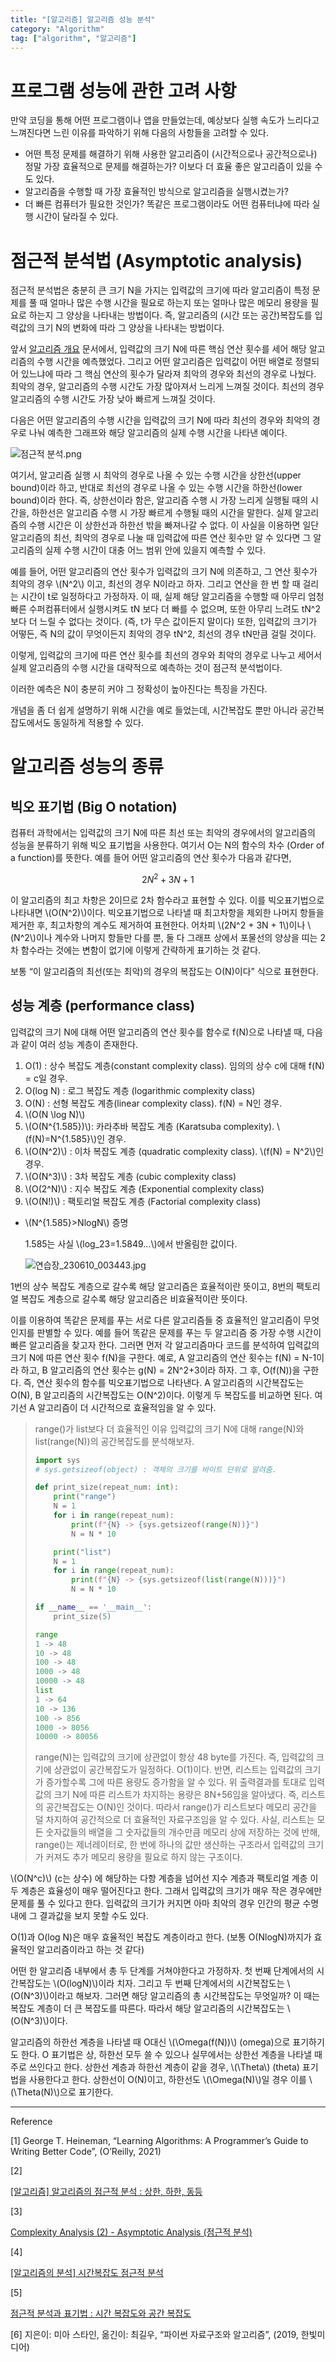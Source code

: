 ```yaml
---
title: "[알고리즘] 알고리즘 성능 분석"
category: "Algorithm"
tag: ["algorithm", "알고리즘"]
---
```

# 프로그램 성능에 관한 고려 사항

만약 코딩을 통해 어떤 프로그램이나 앱을 만들었는데, 예상보다 실행 속도가 느리다고 느껴진다면 느린 이유를 파악하기 위해 다음의 사항들을 고려할 수 있다.

- 어떤 특정 문제를 해결하기 위해 사용한 알고리즘이 (시간적으로나 공간적으로나) 정말 가장 효율적으로 문제를 해결하는가? 이보다 더 효율 좋은 알고리즘이 있을 수도 있다.
- 알고리즘을 수행할 때 가장 효율적인 방식으로 알고리즘을 실행시켰는가?
- 더 빠른 컴퓨터가 필요한 것인가? 똑같은 프로그램이라도 어떤 컴퓨터냐에 따라 실행 시간이 달라질 수 있다.

# 점근적 분석법 (Asymptotic analysis)

점근적 분석법은 충분히 큰 크기 N을 가지는 입력값의 크기에 따라 알고리즘이 특정 문제를 풀 때 얼마나 많은 수행 시간을 필요로 하는지 또는 얼마나 많은 메모리 용량을 필요로 하는지 그 양상을 나타내는 방법이다. 즉, 알고리즘의 (시간 또는 공간)복잡도를 입력값의 크기 N의 변화에 따라 그 양상을 나타내는 방법이다. 

앞서 [알고리즘 개요](/algorithm/algorithm-introduce/) 문서에서, 입력값의 크기 N에 따른 핵심 연산 횟수를 세어 해당 알고리즘의 수행 시간을 예측했었다. 그리고 어떤 알고리즘은 입력값이 어떤 배열로 정렬되어 있느냐에 따라 그 핵심 연산의 횟수가 달라져 최악의 경우와 최선의 경우로 나눴다. 최악의 경우, 알고리즘의 수행 시간도 가장 많아져서 느리게 느껴질 것이다. 최선의 경우 알고리즘의 수행 시간도 가장 낮아 빠르게 느껴질 것이다. 

다음은 어떤 알고리즘의 수행 시간을 입력값의 크기 N에 따라 최선의 경우와 최악의 경우로 나눠 예측한 그래프와 해당 알고리즘의 실제 수행 시간을 나타낸 예이다.

![점근적 분석.png](/images/2023-06-09/2023-06-09-algorithm-analyze-performance-1.png)

여기서, 알고리즘 실행 시 최악의 경우로 나올 수 있는 수행 시간을 상한선(upper bound)이라 하고, 반대로 최선의 경우로 나올 수 있는 수행 시간을 하한선(lower bound)이라 한다. 즉, 상한선이라 함은, 알고리즘 수행 시 가장 느리게 실행될 때의 시간을, 하한선은 알고리즘 수행 시 가장 빠르게 수행될 때의 시간을 말한다. 실제 알고리즘의 수행 시간은 이 상한선과 하한선 밖을 빠져나갈 수 없다. 이 사실을 이용하면 일단 알고리즘의 최선, 최악의 경우로 나눌 때 입력값에 따른 연산 횟수만 알 수 있다면 그 알고리즘의 실제 수행 시간이 대충 어느 범위 안에 있을지 예측할 수 있다. 

예를 들어, 어떤 알고리즘의 연산 횟수가 입력값의 크기 N에 의존하고, 그 연산 횟수가 최악의 경우 \\(N^2\\) 이고, 최선의 경우 N이라고 하자. 그리고 연산을 한 번 할 때 걸리는 시간이 t로 일정하다고 가정하자. 이 때, 실제 해당 알고리즘을 수행할 때 아무리 엄청 빠른 수퍼컴퓨터에서 실행시켜도 tN 보다 더 빠를 수 없으며, 또한 아무리 느려도 tN^2보다 더 느릴 수 없다는 것이다. (즉, t가 무슨 값이든지 말이다) 또한, 입력값의 크기가 어떻든, 즉 N의 값이 무엇이든지 최악의 경우 tN^2, 최선의 경우 tN만큼 걸릴 것이다. 

이렇게, 입력값의 크기에 따른 연산 횟수를 최선의 경우와 최악의 경우로 나누고 세어서 실제 알고리즘의 수행 시간을 대략적으로 예측하는 것이 점근적 분석법이다.

이러한 예측은 N이 충분히 커야 그 정확성이 높아진다는 특징을 가진다. 

개념을 좀 더 쉽게 설명하기 위해 시간을 예로 들었는데, 시간복잡도 뿐만 아니라 공간복잡도에서도 동일하게 적용할 수 있다.

# 알고리즘 성능의 종류

## 빅오 표기법 (Big O notation)

컴퓨터 과학에서는 입력값의 크기 N에 따른 최선 또는 최악의 경우에서의 알고리즘의 성능을 분류하기 위해 빅오 표기법을 사용한다. 여기서 O는 N의 함수의 차수 (Order of a function)를 뜻한다. 예를 들어 어떤 알고리즘의 연산 횟수가 다음과 같다면,

$$
2N^2 + 3N + 1
$$

이 알고리즘의 최고 차항은 2이므로 2차 함수라고 표현할 수 있다. 이를 빅오표기법으로 나타내면 \\(O(N^2)\\)이다. 빅오표기법으로 나타낼 때 최고차항을 제외한 나머지 항들을 제거한 후, 최고차항의 계수도 제거하여 표현한다. 어차피 \\(2N^2 + 3N + 1\\)이나 \\(N^2\\)이나 계수와 나머지 항들만 다를 뿐, 둘 다 그래프 상에서 포물선의 양상을 띠는 2차 함수라는 것에는 변함이 없기에 이렇게 간략하게 표기하는 것 같다. 

보통 “이 알고리즘의 최선(또는 최악)의 경우의 복잡도는 O(N)이다” 식으로 표현한다. 

## 성능 계층 (performance class)

입력값의 크기 N에 대해 어떤 알고리즘의 연산 횟수를 함수로 f(N)으로 나타낼 때, 다음과 같이 여러 성능 계층이 존재한다.

1. O(1) : 상수 복잡도 계층(constant complexity class). 임의의 상수 c에 대해 f(N) = c일 경우.
2. O(log N) : 로그 복잡도 계층 (logarithmic complexity class)
3. O(N) : 선형 복잡도 계층(linear complexity class). f(N) = N인 경우.
4. \\(O(N \log N)\\)
5. \\(O(N^{1.585})\\): 카라추바 복잡도 계층 (Karatsuba complexity). \\(f(N)=N^{1.585}\\)인 경우.
6. \\(O(N^2)\\) : 이차 복잡도 계층 (quadratic complexity class). \\(f(N) = N^2\\)인 경우.
7. \\(O(N^3)\\) : 3차 복잡도 계층 (cubic complexity class)
8. \\(O(2^N)\\) : 지수 복잡도 계층 (Exponential complexity class)
9. \\(O(N!)\\) : 팩토리얼 복잡도 계층 (Factorial complexity class)
- \\(N^{1.585}>NlogN\\) 증명
    
    1.585는 사실 \\(log_23=1.5849...\\)에서 반올림한 값이다.
    
    ![연습장_230610_003443.jpg](/images/2023-06-09/2023-06-09-algorithm-analyze-performance-2.jpg)
    

1번의 상수 복잡도 계층으로 갈수록 해당 알고리즘은 효율적이란 뜻이고, 8번의 팩토리얼 복잡도 계층으로 갈수록 해당 알고리즘은 비효율적이란 뜻이다. 

이를 이용하여 똑같은 문제를 푸는 서로 다른 알고리즘들 중 효율적인 알고리즘이 무엇인지를 판별할 수 있다. 예를 들어 똑같은 문제를 푸는 두 알고리즘 중 가장 수행 시간이 빠른 알고리즘을 찾고자 한다. 그러면 먼저 각 알고리즘마다 코드를 분석하여 입력값의 크기 N에 따른 연산 횟수 f(N)을 구한다. 예로, A 알고리즘의 연산 횟수는 f(N) = N-1이라 하고, B 알고리즘의 연산 횟수는 g(N) = 2N^2+3이라 하자. 그 후, O(f(N))을 구한다. 즉, 연산 횟수의 함수를 빅오표기법으로 나타낸다. A 알고리즘의 시간복잡도는 O(N), B 알고리즘의 시간복잡도는 O(N^2)이다. 이렇게 두 복잡도를 비교하면 된다. 여기선 A 알고리즘이 더 시간적으로 효율적임을 알 수 있다. 

> range()가 list보다 더 효율적인 이유
입력값의 크기 N에 대해 range(N)와 list(range(N))의 공간복잡도를 분석해보자.
> 
> 
> ```python
> import sys
> # sys.getsizeof(object) : 객체의 크기를 바이트 단위로 알려줌.
> 
> def print_size(repeat_num: int):
>     print("range")
>     N = 1
>     for i in range(repeat_num):
>         print(f"{N} -> {sys.getsizeof(range(N))}")
>         N = N * 10
> 
>     print("list")
>     N = 1
>     for i in range(repeat_num):
>         print(f"{N} -> {sys.getsizeof(list(range(N)))}")
>         N = N * 10
> 
> if __name__ == '__main__':
>     print_size(5)
> ```
> 
> ```python
> range
> 1 -> 48
> 10 -> 48
> 100 -> 48
> 1000 -> 48
> 10000 -> 48
> list
> 1 -> 64
> 10 -> 136
> 100 -> 856
> 1000 -> 8056
> 10000 -> 80056
> ```
> 
> range(N)는 입력값의 크기에 상관없이 항상 48 byte를 가진다. 즉, 입력값의 크기에 상관없이 공간복잡도가 일정하다. O(1)이다.
> 반면, 리스트는 입력값의 크기가 증가할수록 그에 따른 용량도 증가함을 알 수 있다. 위 출력결과를 토대로 입력값의 크기 N에 따른 리스트가 차지하는 용량은 8N+56임을 알아냈다. 즉, 리스트의 공간복잡도는 O(N)인 것이다. 따라서 range()가 리스트보다 메모리 공간을 덜 차지하여 공간적으로 더 효율적인 자료구조임을 알 수 있다. 사실, 리스트는 모든 숫자값들의 배열을 그 숫자값들의 개수만큼 메모리 상에 저장하는 것에 반해, range()는 제너레이터로, 한 번에 하나의 값만 생산하는 구조라서 입력값의 크기가 커져도 추가 메모리 용량을 필요로 하지 않는 구조이다. 
> 

\\(O(N^c)\\) (c는 상수) 에 해당하는 다항 계층을 넘어선 지수 계층과 팩토리얼 계층 이 두 계층은 효율성이 매우 떨어진다고 한다. 그래서 입력값의 크기가 매우 작은 경우에만 문제를 풀 수 있다고 한다. 입력값의 크기가 커지면 아마 최악의 경우 인간의 평균 수명 내에 그 결과값을 보지 못할 수도 있다. 

O(1)과 O(log N)은 매우 효율적인 복잡도 계층이라고 한다. (보통 O(NlogN)까지가 효율적인 알고리즘이라고 하는 것 같다)

어떤 한 알고리즘 내부에서 총 두 단계를 거쳐야한다고 가정하자. 첫 번째 단계에서의 시간복잡도는 \\(O(logN)\\)이라 치자. 그리고 두 번째 단계에서의 시간복잡도는 \\(O(N^3)\\)이라고 해보자. 그러면 해당 알고리즘의 총 시간복잡도는 무엇일까? 이 때는 복잡도 계층이 더 큰 복잡도를 따른다. 따라서 해당 알고리즘의 시간복잡도는 \\(O(N^3)\\)이다.

알고리즘의 하한선 계층을 나타낼 때 O대신 \\(\Omega(f(N))\\) (omega)으로 표기하기도 한다. O 표기법은 상, 하한선 모두 쓸 수 있으나 실무에서는 상한선 계층을 나타낼 때 주로 쓰인다고 한다. 상한선 계층과 하한선 계층이 같을 경우, \\(\Theta\\) (theta) 표기법을 사용한다고 한다. 상한선이 O(N)이고, 하한선도 \\(\Omega(N)\\)일 경우 이를 \\(\Theta(N)\\)으로 표기한다.

---

Reference

[1] George T. Heineman, “Learning Algorithms: A Programmer’s Guide to Writing Better Code”, (O’Reilly, 2021)

[2]

[[알고리즘] 알고리즘의 점근적 분석 : 상한, 하한, 동등](https://yjg-lab.tistory.com/270)

[3]

[Complexity Analysis (2) - Asymptotic Analysis (점근적 분석)](https://jwoop.tistory.com/15)

[4]

[[알고리즘의 분석] 시간복잡도 점근적 분석](https://velog.io/@feelslikemmmm/알고리즘의-분석-시간복잡도-점근적-분석)

[5]

[점근적 분석과 표기법 : 시간 복잡도와 공간 복잡도](https://otrodevym.tistory.com/entry/점근적-분석과-표기법-시간-복잡도와-공간-복잡도)

[6] 지은이: 미아 스타인, 옮긴이: 최길우, “파이썬 자료구조와 알고리즘”, (2019, 한빛미디어)